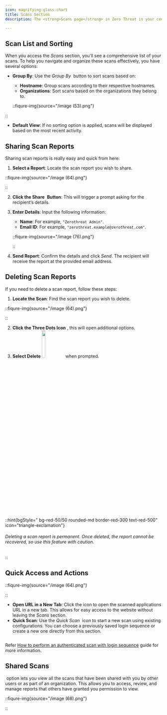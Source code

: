 ```yaml
---
icon: magnifying-glass-chart
title: Scans Section
description: The <strong>Scans page</strong> in Zero Threat is your central hub for managing and viewing all scan activities. Here, you can access details about scans you've performed and those that have been shared with you.

---
```


## Scan List and Sorting

When you access the _Scans_ section, you'll see a comprehensive list of your scans. To help you navigate and organize these scans effectively, you have several options:

*   **Group By**: Use the _Group By_ <img src="/image (54).png" alt="" data-size="line" style="display:inline"> button to sort scans based on:

    * **Hostname**: Group scans according to their respective hostnames.
    * **Organizations**: Sort scans based on the organizations they belong to.

    ::fiqure-img{source="/image (53).png"}
<!-- <img src="/image (53).png" alt="" > -->
::

* **Default View**: If no sorting option is applied, scans will be displayed based on the most recent activity.

## Sharing Scan Reports

Sharing scan reports is really easy and quick from here:

1. **Select a Report**: Locate the scan report you wish to share.

::fiqure-img{source="/image (64).png"}
<!-- <img src="/image (64).png" alt="" > -->
::

2. **Click the Share** <img src="/image (59).png" alt="" style="display:inline"> **Button**: This will trigger a prompt asking for the recipient’s details.
3.  **Enter Details**: Input the following information:

    * **Name**: For example, `"Zerothreat Admin"`.
    * **Email ID**: For example, `"zerothreat.example@zerothreat.com"`.

    ::fiqure-img{source="/image (76).png"}
    <!-- <img src="/image (76).png" alt="" > -->
    ::
    <!-- &#x20;                                            ![](https://karms-organization.gitbook.io/~gitbook/image?url=https%3A%2F%2F1825008717-files.gitbook.io%2F%7E%2Ffiles%2Fv0%2Fb%2Fgitbook-x-prod.appspot.com%2Fo%2Fspaces%252Fs6Y7hKb1RwZWFZo4EnUm%252Fuploads%252F8RkRXIyuDKWHhOBsfsUg%252Fimage.png%3Falt%3Dmedia%26token%3D05ebf001-76b7-4dc9-8cb4-5c3e2fe77468\&width=768\&dpr=4\&quality=100\&sign=d524d320\&sv=1) -->
4. **Send Report**: Confirm the details and click _Send_. The recipient will receive the report at the provided email address.

## Deleting Scan Reports

If you need to delete a scan report, follow these steps:

1. **Locate the Scan**: Find the scan report you wish to delete.

::fiqure-img{source="/image (64).png"}
<!-- <img src="/image (64).png" alt="" > -->
::

2. **Click the Three Dots Icon** <img src="/image (62).png" alt="" style="display:inline">, this will open additional options.
3. **Select Delete** <img src="/image (61).png" alt="" width="15%" style="display:inline"> when prompted.

::hint{bgStyle=" bg-red-50/50 rounded-md border-red-300 text-red-500" icon="triangle-exclamation"}


###### Deleting a scan report is permanent. Once deleted, the report cannot be recovered, so use this feature with caution.
::

## Quick Access and Actions


::fiqure-img{source="/image (64).png"}
<!-- <img src="/image (64).png" alt="" > -->
::


* **Open URL in a New Tab**: Click the<img src="/image (63).png" alt="" style="display:inline"> icon to open the scanned applications URL in a new tab. This allows for easy access to the website without leaving the _Scans_ section.
* **Quick Scan**: Use the _Quick Scan_ <img src="/image (65).png" alt="" style="display:inline"> icon to start a new scan using existing configurations. You can choose a previously saved login sequence or create a new one directly from this section.

<img src="/image (66).png" alt="">

Refer [How to perform an authenticated scan with login sequence](../getting-started/authenticated-scan/scan-with-login-sequence.md#how-to-perform-an-authenticated-scan-with-login-sequence "mention") guide for more information.&#x20;

## Shared Scans

<img src="/image (67).png" alt="" style="display:inline"> option lets you view all the scans that have been shared with you by other users or as part of an organization. This allows you to access, review, and manage reports that others have granted you permission to view.

::fiqure-img{source="/image (68).png"}
<!-- <img src="/image (68).png" alt="" > -->
::

